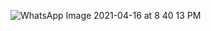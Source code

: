 ![WhatsApp Image 2021-04-16 at 8 40 13 PM](https://user-images.githubusercontent.com/82659509/115066159-cc804080-9ef7-11eb-800e-5223f35ecc0b.jpeg)
